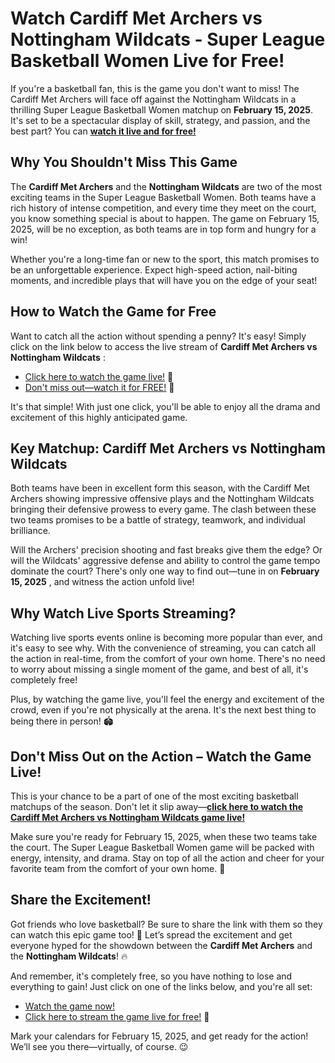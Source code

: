# Watch Cardiff Met Archers vs Nottingham Wildcats - Super League Basketball Women Live for Free!

If you're a basketball fan, this is the game you don't want to miss! The Cardiff Met Archers will face off against the Nottingham Wildcats in a thrilling Super League Basketball Women matchup on **February 15, 2025**. It's set to be a spectacular display of skill, strategy, and passion, and the best part? You can **[watch it live and for free!](https://tinyurl.com/livestreamfreeo?st=Cardiff+Met+Archers+vs+Nottingham+Wildca&si=ghc)**

## Why You Shouldn't Miss This Game

The **Cardiff Met Archers** and the **Nottingham Wildcats** are two of the most exciting teams in the Super League Basketball Women. Both teams have a rich history of intense competition, and every time they meet on the court, you know something special is about to happen. The game on February 15, 2025, will be no exception, as both teams are in top form and hungry for a win!

Whether you're a long-time fan or new to the sport, this match promises to be an unforgettable experience. Expect high-speed action, nail-biting moments, and incredible plays that will have you on the edge of your seat!

## How to Watch the Game for Free

Want to catch all the action without spending a penny? It's easy! Simply click on the link below to access the live stream of **Cardiff Met Archers vs Nottingham Wildcats** :

- [Click here to watch the game live!](https://tinyurl.com/livestreamfreeo?st=Cardiff+Met+Archers+vs+Nottingham+Wildca&si=ghc) 🎥
- [Don't miss out—watch it for FREE!](https://tinyurl.com/livestreamfreeo?st=Cardiff+Met+Archers+vs+Nottingham+Wildca&si=ghc) 🏀

It's that simple! With just one click, you'll be able to enjoy all the drama and excitement of this highly anticipated game.

## Key Matchup: Cardiff Met Archers vs Nottingham Wildcats

Both teams have been in excellent form this season, with the Cardiff Met Archers showing impressive offensive plays and the Nottingham Wildcats bringing their defensive prowess to every game. The clash between these two teams promises to be a battle of strategy, teamwork, and individual brilliance.

Will the Archers' precision shooting and fast breaks give them the edge? Or will the Wildcats' aggressive defense and ability to control the game tempo dominate the court? There's only one way to find out—tune in on **February 15, 2025** , and witness the action unfold live!

## Why Watch Live Sports Streaming?

Watching live sports events online is becoming more popular than ever, and it's easy to see why. With the convenience of streaming, you can catch all the action in real-time, from the comfort of your own home. There's no need to worry about missing a single moment of the game, and best of all, it's completely free!

Plus, by watching the game live, you'll feel the energy and excitement of the crowd, even if you're not physically at the arena. It's the next best thing to being there in person! 🏟️

## Don't Miss Out on the Action – Watch the Game Live!

This is your chance to be a part of one of the most exciting basketball matchups of the season. Don't let it slip away—**[click here to watch the Cardiff Met Archers vs Nottingham Wildcats game live!](https://tinyurl.com/livestreamfreeo?st=Cardiff+Met+Archers+vs+Nottingham+Wildca&si=ghc)**

Make sure you're ready for February 15, 2025, when these two teams take the court. The Super League Basketball Women game will be packed with energy, intensity, and drama. Stay on top of all the action and cheer for your favorite team from the comfort of your own home. 🏀

## Share the Excitement!

Got friends who love basketball? Be sure to share the link with them so they can watch this epic game too! 💬 Let’s spread the excitement and get everyone hyped for the showdown between the **Cardiff Met Archers** and the **Nottingham Wildcats**! 🔥

And remember, it's completely free, so you have nothing to lose and everything to gain! Just click on one of the links below, and you're all set:

- [Watch the game now!](https://tinyurl.com/livestreamfreeo?st=Cardiff+Met+Archers+vs+Nottingham+Wildca&si=ghc)
- [Click here to stream the game live for free!](https://tinyurl.com/livestreamfreeo?st=Cardiff+Met+Archers+vs+Nottingham+Wildca&si=ghc) 🎥

Mark your calendars for February 15, 2025, and get ready for the action! We’ll see you there—virtually, of course. 😉
